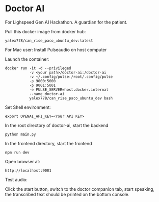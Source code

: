# Doctor AI
For Lighspeed Gen AI Hackathon. A guardian for the patient.

Pull this docker image from docker hub:     
```
yalex778/can_rise_paco_ubuntu_dev:latest
```
For Mac user:
Install Pulseaudio on host computer

Launch the container:
```
docker run -it -d --privileged
           -v <your path>/doctor-ai:/doctor-ai
           -v ~/.config/pulse:/root/.config/pulse
           -p 9000:5000
           -p 9001:5001
           -e PULSE_SERVER=host.docker.internal
           --name doctor-ai
           yalex778/can_rise_paco_ubuntu_dev bash
```

Set Shell environment:                                  
```
export OPENAI_API_KEY=<Your API KEY>
```

In the root directory of doctor-ai, start the backend                                                
```
python main.py
```
                      
In the frontend directory, start the frontend                                                       
```
npm run dev
```

Open browser at:
```
http://localhost:9001
```

Test audio:                                             
                                 
Click the start button, switch to the doctor companion tab, start speaking, the transcribed text should be printed on the bottom console.
